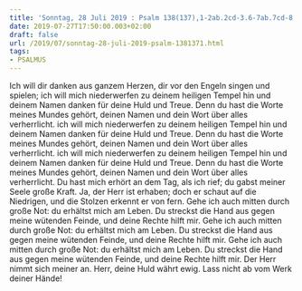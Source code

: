 ```yaml
---
title: 'Sonntag, 28 Juli 2019 : Psalm 138(137),1-2ab.2cd-3.6-7ab.7cd-8.'
date: 2019-07-27T17:50:00.003+02:00
draft: false
url: /2019/07/sonntag-28-juli-2019-psalm-1381371.html
tags: 
- PSALMUS
---
```


Ich will dir danken aus ganzem Herzen, dir vor den Engeln singen und spielen; ich will mich niederwerfen zu deinem heiligen Tempel hin und deinem Namen danken für deine Huld und Treue. Denn du hast die Worte meines Mundes gehört, deinen Namen und dein Wort über alles verherrlicht. ich will mich niederwerfen zu deinem heiligen Tempel hin und deinem Namen danken für deine Huld und Treue. Denn du hast die Worte meines Mundes gehört, deinen Namen und dein Wort über alles verherrlicht. ich will mich niederwerfen zu deinem heiligen Tempel hin und deinem Namen danken für deine Huld und Treue. Denn du hast die Worte meines Mundes gehört, deinen Namen und dein Wort über alles verherrlicht. Du hast mich erhört an dem Tag, als ich rief; du gabst meiner Seele große Kraft. Ja, der Herr ist erhaben; doch er schaut auf die Niedrigen, und die Stolzen erkennt er von fern. Gehe ich auch mitten durch große Not: du erhältst mich am Leben. Du streckst die Hand aus gegen meine wütenden Feinde, und deine Rechte hilft mir. Gehe ich auch mitten durch große Not: du erhältst mich am Leben. Du streckst die Hand aus gegen meine wütenden Feinde, und deine Rechte hilft mir. Gehe ich auch mitten durch große Not: du erhältst mich am Leben. Du streckst die Hand aus gegen meine wütenden Feinde, und deine Rechte hilft mir. Der Herr nimmt sich meiner an. Herr, deine Huld währt ewig. Lass nicht ab vom Werk deiner Hände!